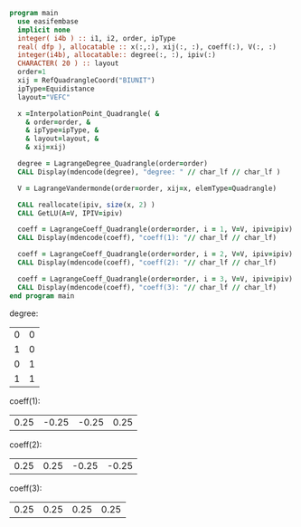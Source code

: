 ```fortran
program main
  use easifembase
  implicit none
  integer( i4b ) :: i1, i2, order, ipType
  real( dfp ), allocatable :: x(:,:), xij(:, :), coeff(:), V(:, :)
  integer(i4b), allocatable:: degree(:, :), ipiv(:)
  CHARACTER( 20 ) :: layout
  order=1
  xij = RefQuadrangleCoord("BIUNIT")
  ipType=Equidistance
  layout="VEFC"

  x =InterpolationPoint_Quadrangle( &
    & order=order, &
    & ipType=ipType, &
    & layout=layout, &
    & xij=xij)

  degree = LagrangeDegree_Quadrangle(order=order)
  CALL Display(mdencode(degree), "degree: " // char_lf // char_lf )

  V = LagrangeVandermonde(order=order, xij=x, elemType=Quadrangle)

  CALL reallocate(ipiv, size(x, 2) )
  CALL GetLU(A=V, IPIV=ipiv)

  coeff = LagrangeCoeff_Quadrangle(order=order, i = 1, V=V, ipiv=ipiv)
  CALL Display(mdencode(coeff), "coeff(1): "// char_lf // char_lf)

  coeff = LagrangeCoeff_Quadrangle(order=order, i = 2, V=V, ipiv=ipiv)
  CALL Display(mdencode(coeff), "coeff(2): "// char_lf // char_lf)

  coeff = LagrangeCoeff_Quadrangle(order=order, i = 3, V=V, ipiv=ipiv)
  CALL Display(mdencode(coeff), "coeff(3): "// char_lf // char_lf)
end program main
```

degree:

|   |   |
| - | - |
| 0 | 0 |
| 1 | 0 |
| 0 | 1 |
| 1 | 1 |

coeff(1):

|      |       |       |      |
| ---- | ----- | ----- | ---- |
| 0.25 | -0.25 | -0.25 | 0.25 |

coeff(2):

|      |      |       |       |
| ---- | ---- | ----- | ----- |
| 0.25 | 0.25 | -0.25 | -0.25 |

coeff(3):

|      |      |      |      |
| ---- | ---- | ---- | ---- |
| 0.25 | 0.25 | 0.25 | 0.25 |
